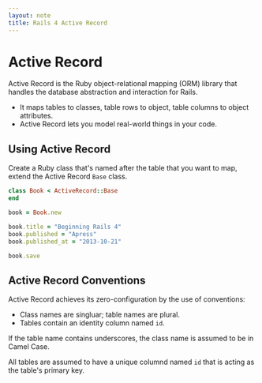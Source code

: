 ```yaml
---
layout: note
title: Rails 4 Active Record
---
```


# Active Record
Active Record is the Ruby object-relational mapping (ORM) library that handles the database abstraction and interaction for Rails.

- It maps tables to classes, table rows to object, table columns to object attributes.
- Active Record lets you model real-world things in your code.


## Using Active Record
Create a Ruby class that's named after the table that you want to map, extend the Active Record `Base` class.

```ruby
class Book < ActiveRecord::Base
end
```

```ruby
book = Book.new

book.title = "Beginning Rails 4"
book.published = "Apress"
book.published_at = "2013-10-21"

book.save
```

## Active Record Conventions
Active Record achieves its zero-configuration by the use of conventions:

- Class names are singluar; table names are plural.
- Tables contain an identity column named `id`.

If the table name contains underscores, the class name is assumed to be in Camel Case.

All tables are assumed to have a unique columnd named `id` that is acting as the table's primary key.
